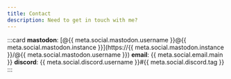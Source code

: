 ```yaml
---
title: Contact
description: Need to get in touch with me?
---
```


:::card
**mastodon**: [@{{ meta.social.mastodon.username }}@{{ meta.social.mastodon.instance }}](https://{{ meta.social.mastodon.instance }}/@{{ meta.social.mastodon.username }})
**email**: {{ meta.social.email.main }}
**discord**: {{ meta.social.discord.username }}#{{ meta.social.discord.tag }}
:::